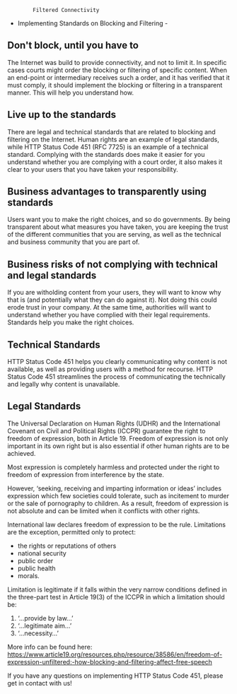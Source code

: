 			Filtered Connectivity
- Implementing Standards on Blocking and Filtering -
		
## Don't block, until you have to
The Internet was build to provide connectivity, and not to limit it. In specific cases courts might order the blocking or filtering of specific content. When an end-point or intermediary receives such a order, and it has verified that it must comply, it should implement the blocking or filtering in a transparent manner. This will help you understand how.

## Live up to the standards
There are legal and technical standards that are related to blocking and filtering on the Internet. Human rights are an example of legal standards, while HTTP Status Code 451 (RFC 7725) is an example of a technical standard. Complying with the standards does make it easier for you understand whether you are complying with a court order, it also makes it clear to your users that you have taken your responsibility.

## Business advantages to transparently using standards
Users want you to make the right choices, and so do governments. By being transparent about what measures you have taken, you are keeping the trust of the different communities that you are serving, as well as the technical and business community that you are part of.

## Business risks of not complying with technical and legal standards
If you are witholding content from your users, they will want to know why that is (and potentially what they can do against it). Not doing this could erode trust in your company. At the same time, authorities will want to understand whether you have complied with their legal requirements. Standards help you make the right choices.

## Technical Standards
HTTP Status Code 451 helps you clearly communicating why content is not available, as well as providing users with a method for recourse. HTTP Status Code 451 streamlines the process of communicating the technically and legally why content is unavailable.

## Legal Standards
The Universal Declaration on Human Rights (UDHR) and the International Covenant on Civil and Political Rights (ICCPR) guarantee the right to freedom of expression, both in Article 19. Freedom of expression is not only important in its own right but is also essential if other human rights are to be achieved.

Most expression is completely harmless and protected under the right to freedom of expression from interference by the state.

However, ‘seeking, receiving and imparting information or ideas’ includes expression which few societies could tolerate, such as incitement to murder or the sale of pornography to children. As a result, freedom of expression is not absolute and can be limited when it conflicts with other rights.

International law declares freedom of expression to be the rule. Limitations are the exception, permitted only to protect:

- the rights or reputations of others
- national security
- public order
- public health
- morals.

Limitation is legitimate if it falls within the very narrow conditions defined in the three-part test in Article 19(3) of the ICCPR in which a limitation should be:
1. ‘…provide by law…’
2. ‘…legitimate aim…’
3. ‘…necessity…’

More info can be found here: https://www.article19.org/resources.php/resource/38586/en/freedom-of-expression-unfiltered:-how-blocking-and-filtering-affect-free-speech

If you have any questions on implementing HTTP Status Code 451, please get in contact with us!